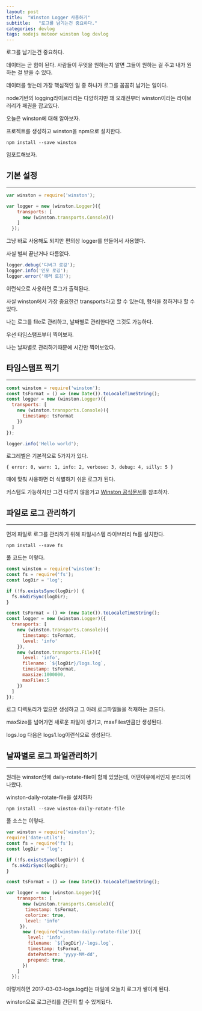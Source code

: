 ```yaml
---
layout: post
title:  "Winston Logger 사용하기"
subtitle:   "로그를 남기는건 중요하다."
categories: devlog
tags: nodejs meteor winston log devlog
---
```


로그를 남기는건 중요하다.

데이터는 곧 힘이 된다. 사람들이 무엇을 원하는지 알면 그들이 원하는 걸 주고 내가 원하는 걸 받을 수 있다.

데이터를 쌓는데 가장 핵심적인 일 중 하나가 로그를 꼼꼼히 남기는 일이다.

node기반의 logging라이브러리는 다양하지만 꽤 오래전부터 winston이라는 라이브러리가 패권을 잡고있다.

오늘은 winston에 대해 알아보자.

프로젝트를 생성하고 winston을 npm으로 설치한다.

```
npm install --save winston
```

임포트해보자.

## 기본 설정

---

```js
var winston = require('winston');

var logger = new (winston.Logger)({
    transports: [
      new (winston.transports.Console)()
    ]
  });

```

그냥 바로 사용해도 되지만 편의상 logger를 만들어서 사용했다.

사실 벌써 끝난거나 다름없다.

```js
logger.debug('디버그 로깅');
logger.info('인포 로깅');
logger.error('에러 로깅');
```

이런식으로 사용하면 로그가 출력된다.

사실 winston에서 가장 중요한건 transports라고 할 수 있는데, 형식을 정하거나 할 수 있다.

나는 로그를 file로 관리하고, 날짜별로 관리한다면 그것도 가능하다.

우선 타임스탬프부터 찍어보자.

나는 날짜별로 관리하기때문에 시간만 찍어보았다.

## 타임스탬프 찍기

---

```js
const winston = require('winston');
const tsFormat = () => (new Date()).toLocaleTimeString();
const logger = new (winston.Logger)({
  transports: [
    new (winston.transports.Console)({
      timestamp: tsFormat
    })
  ]
});

logger.info('Hello world');

```

로그레벨은 기본적으로 5가지가 있다.

```
{ error: 0, warn: 1, info: 2, verbose: 3, debug: 4, silly: 5 }
```

때에 맞춰 사용하면 더 식별하기 쉬운 로그가 된다.

커스텀도 가능하지만 그건 다루지 않을거고 [Winston 공식문서](https://github.com/winstonjs/winston)를 참조하자.

## 파일로 로그 관리하기

---

먼저 파일로 로그를 관리하기 위해 파일시스템 라이브러리 fs를 설치한다.

```
npm install --save fs
```

풀 코드는 이렇다.

```js
const winston = require('winston');
const fs = require('fs');
const logDir = 'log';

if (!fs.existsSync(logDir)) {
  fs.mkdirSync(logDir);
}

const tsFormat = () => (new Date()).toLocaleTimeString();
const logger = new (winston.Logger)({
  transports: [
    new (winston.transports.Console)({
      timestamp: tsFormat,
      level: 'info'
    }),
    new (winston.transports.File)({
      level: 'info',
      filename: `${logDir}/logs.log`,
      timestamp: tsFormat,
      maxsize:1000000,
      maxFiles:5
    })
  ]
});

```

로그 디렉토리가 없으면 생성하고 그 아래 로그파일들을 적재하는 코드다.

maxSize를 넘어가면 새로운 파일이 생기고, maxFiles만큼만 생성된다.

logs.log 다음은 logs1.log이런식으로 생성된다.

## 날짜별로 로그 파일관리하기

---

원래는 winston안에 daily-rotate-file이 함께 있었는데, 어떤이유에서인지 분리되어 나왔다.

winston-daily-rotate-file을 설치하자

```
npm install --save winston-daily-rotate-file
```

풀 소스는 이렇다.

```js
var winston = require('winston');
require('date-utils');
const fs = require('fs');
const logDir = 'log';

if (!fs.existsSync(logDir)) {
  fs.mkdirSync(logDir);
}

const tsFormat = () => (new Date()).toLocaleTimeString();

var logger = new (winston.Logger)({
    transports: [
      new (winston.transports.Console)({
       timestamp: tsFormat,
       colorize: true,
       level: 'info'
     }),
      new (require('winston-daily-rotate-file'))({
        level: 'info',
        filename: `${logDir}/-logs.log`,
        timestamp: tsFormat,
        datePattern: 'yyyy-MM-dd',
        prepend: true,
      })
    ]
  });
```

이렇게하면 2017-03-03-logs.log라는 파일에 오늘치 로그가 쌓이게 된다.

winston으로 로그관리를 간단히 할 수 있게됬다.
